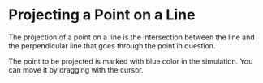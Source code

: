 # Projecting a Point on a Line

The projection of a point on a line is the intersection
between the line and the perpendicular line that goes through
the point in question.

The point to be projected is marked with blue color in the simulation.
You can move it by dragging with the cursor.
